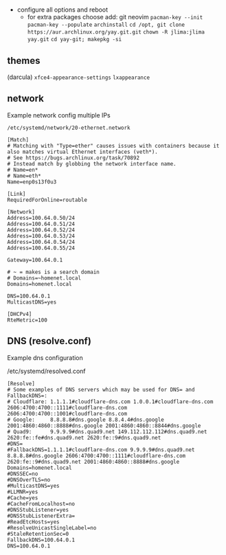#

- configure all options and reboot
  - for extra packages choose add: git neovim
    `pacman-key --init`
    `pacman-key --populate`
    `archinstall`
    `cd /opt, git clone https://aur.archlinux.org/yay.git.git`
    `chown -R jlima:jlima yay.git`
    `cd yay-git; makepkg -si`

## themes

(darcula)
`xfce4-appearance-settings`
`lxappearance`

## network

Example network config multiple IPs

`/etc/systemd/network/20-ethernet.network`

```config
[Match]
# Matching with "Type=ether" causes issues with containers because it also matches virtual Ethernet interfaces (veth*).
# See https://bugs.archlinux.org/task/70892
# Instead match by globbing the network interface name.
# Name=en*
# Name=eth*
Name=enp0s13f0u3

[Link]
RequiredForOnline=routable

[Network]
Address=100.64.0.50/24
Address=100.64.0.51/24
Address=100.64.0.52/24
Address=100.64.0.53/24
Address=100.64.0.54/24
Address=100.64.0.55/24

Gateway=100.64.0.1

# ~ = makes is a search domain
# Domains=~homenet.local
Domains=homenet.local

DNS=100.64.0.1
MulticastDNS=yes

[DHCPv4]
RteMetric=100
```

## DNS (resolve.conf)

Example dns configuration

/etc/systemd/resolved.conf

```config
[Resolve]
# Some examples of DNS servers which may be used for DNS= and FallbackDNS=:
# Cloudflare: 1.1.1.1#cloudflare-dns.com 1.0.0.1#cloudflare-dns.com 2606:4700:4700::1111#cloudflare-dns.com 2606:4700:4700::1001#cloudflare-dns.com
# Google:     8.8.8.8#dns.google 8.8.4.4#dns.google 2001:4860:4860::8888#dns.google 2001:4860:4860::8844#dns.google
# Quad9:      9.9.9.9#dns.quad9.net 149.112.112.112#dns.quad9.net 2620:fe::fe#dns.quad9.net 2620:fe::9#dns.quad9.net
#DNS=
#FallbackDNS=1.1.1.1#cloudflare-dns.com 9.9.9.9#dns.quad9.net 8.8.8.8#dns.google 2606:4700:4700::1111#cloudflare-dns.com 2620:fe::9#dns.quad9.net 2001:4860:4860::8888#dns.google
Domains=homenet.local
#DNSSEC=no
#DNSOverTLS=no
#MulticastDNS=yes
#LLMNR=yes
#Cache=yes
#CacheFromLocalhost=no
#DNSStubListener=yes
#DNSStubListenerExtra=
#ReadEtcHosts=yes
#ResolveUnicastSingleLabel=no
#StaleRetentionSec=0
FallbackDNS=100.64.0.1
DNS=100.64.0.1
```
